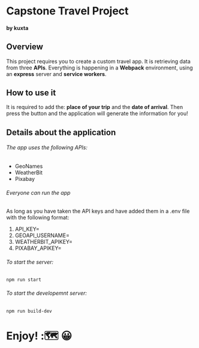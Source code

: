 # Capstone Travel Project
#### by kuxta 

## Overview
This project requires you to create a custom travel app. It is retrieving data from three **APIs**. Everything is happening in a **Webpack** environment, using an **express** server and **service workers**.

## How to use it
It is required to add the:
**place of your trip** and the
**date of arrival**.
Then press the button and the application will generate the information for you!

## Details about the application

###### The app uses the following APIs:
- GeoNames
- WeatherBit
- Pixabay

###### Everyone can run the app
As long as you have taken the API keys and have added them in a .env file
with the following format:

1. API_KEY=
2. GEOAPI_USERNAME=
3. WEATHERBIT_APIKEY=
4. PIXABAY_APIKEY=

###### To start the server:
```
npm run start
```

###### To start the developemnt server:
```
npm run build-dev
```


# Enjoy! ::world_map: :grinning: